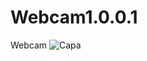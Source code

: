 # Webcam1.0.0.1
Webcam 
![Capa](https://github.com/user-attachments/assets/23302943-dbbc-4187-87a1-3fa3e0148320)
